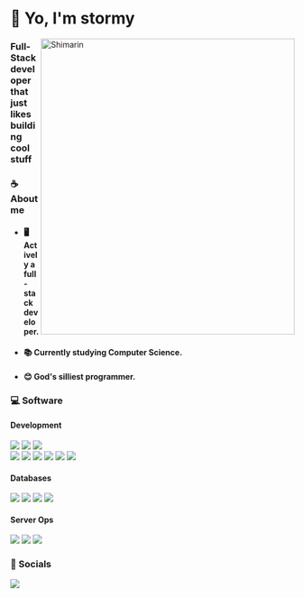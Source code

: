 # :wave: Yo, I'm stormy

<img align="right" width="450" height="525" alt="Shimarin" src="https://media.discordapp.net/attachments/790671486976655390/1057205312140099626/index.gif"/>

### Full-Stack developer that just likes building cool stuff

<!-- <img src="https://github-readme-stats.vercel.app/api?username=stormyhs&show_icons=true&theme=transparent"/> -->

### ☕ About me

- <h4> 🖥️ Actively a full-stack developer. </h4>
- <h4> 📚 Currently studying Computer Science. </h4>
- <h4> 😊 God's silliest programmer. </h4>

### 💻 Software

<h4> Development </h4>
<p>
  <img src="https://img.shields.io/badge/PYTHON%20-blue.svg?style=for-the-badge&logo=python&logoColor=white"/>
  <img src="https://img.shields.io/badge/JAVASCRIPT%20-yellow.svg?style=for-the-badge&logo=javascript&logoColor=white"/>
  <img src="https://img.shields.io/badge/typescript%20-blue.svg?style=for-the-badge&logo=typescript&logoColor=white"/>
  <br/>
  <img src="https://img.shields.io/badge/NODE.JS%20-green.svg?style=for-the-badge&logo=node.js&logoColor=white"/>
  <img src="https://img.shields.io/badge/React%20-teal.svg?style=for-the-badge&logo=react&logoColor=white"/>
  <img src="https://img.shields.io/badge/EXPRESS.JS%20-orange.svg?style=for-the-badge&logo=express&logoColor=white"/>
  <img src="https://img.shields.io/badge/HTML5%20-%23E34F26.svg?style=for-the-badge&logo=html5&logoColor=white"/>
<!--   <br/> -->
  <img src="https://img.shields.io/badge/CSS%20-blue.svg?style=for-the-badge&logo=css3&logoColor=white"/>
  <img src="https://img.shields.io/badge/tailwind%20-teal.svg?style=for-the-badge&logo=tailwindcss&logoColor=white"/>
</p>

<h4> Databases </h4>
<p>
  <img src="https://img.shields.io/badge/mysql%20-white.svg?style=for-the-badge&logo=mysql&logoColor=black"/>
  <img src="https://img.shields.io/badge/postgresql%20-teal.svg?style=for-the-badge&logo=postgresql&logoColor=cyan"/>
  <img src="https://img.shields.io/badge/redis%20-red.svg?style=for-the-badge&logo=redis&logoColor=white"/>
  <img src="https://img.shields.io/badge/mongodb%20-darkgreen.svg?style=for-the-badge&logo=mongodb&logoColor=white"/>
</p>



<h4> Server Ops </h4>
<p>
  <img src="https://img.shields.io/badge/docker%20-blue.svg?style=for-the-badge&logo=docker&logoColor=white"/>
  <img src="https://img.shields.io/badge/apache%20-black.svg?style=for-the-badge&logo=apache&logoColor=white"/>
  <img src="https://img.shields.io/badge/nginx%20-darkgreen.svg?style=for-the-badge&logo=nginx&logoColor=white"/>
</p>

### 💬 Socials
<p><a href="https://discord.com/channels/@me" target="_blank"><img src="https://img.shields.io/badge/Discord-stormyhs-%23ffffff?style=for-the-badge&logo=discord"/></a></p>

<!-- ### 📈 Statistical drip -->

<!-- <img src="https://github-readme-stats.vercel.app/api?username=stormyhs&show_icons=true&theme=transparent"/> -->

<!-- <img src="https://github-readme-stats.vercel.app/api/top-langs/?username=stormyhs&theme=transparent"/> -->
